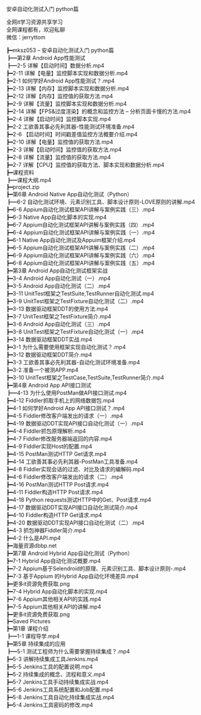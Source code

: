 安卓自动化测试入门 python篇

全网it学习资源共享学习<br>全网课程都有，欢迎私聊<br>微信：jerryttom<br>

┣━mksz053 – 安卓自动化测试入门 python篇<br> ┣━第2章 Android App性能测试<br> ┣━2-5 详解【启动时间】数据分析.mp4<br> ┣━2-11 详解【电量】监控脚本实现和数据分析.mp4<br> ┣━2-1 如何学好Android App性能测试？.mp4<br> ┣━2-13 详解【内存】监控脚本实现和数据分析.mp4<br> ┣━2-12 详解【内存】监控值的获取方法.mp4<br> ┣━2-9 详解【流量】监控脚本实现和数据分析.mp4<br> ┣━2-14 详解【FPS&amp;过度渲染】的概念和监控方法 – 分析页面卡慢的方法.mp4<br> ┣━2-4 详解【启动时间】监控脚本实现.mp4<br> ┣━2-2 工欲善其事必先利其器-性能测试环境准备.mp4<br> ┣━2-6 【启动时间】时间戳差值监控方法概要介绍.mp4<br> ┣━2-10 详解【电量】监控值的获取方法.mp4<br> ┣━2-3 详解【启动时间】监控值的获取方法.mp4<br> ┣━2-8 详解【流量】监控值的获取方法.mp4<br> ┣━2-7 详解【CPU】监控值的获取方法、脚本实现和数据分析.mp4<br> ┣━课程资料<br> ┣━课程大纲.mp4<br> ┣━project.zip<br> ┣━第6章 Android Native App自动化测试（Python）<br> ┣━6-2 自动化测试环境、元素识别工具、脚本设计原则-LOVE原则的讲解.mp4<br> ┣━6-6 Appium自动化测试框架API讲解与案例实践（三）.mp4<br> ┣━6-3 Native App自动化脚本的实现.mp4<br> ┣━6-7 Appium自动化测试框架API讲解与案例实践（四）.mp4<br> ┣━6-4 Appium自动化测试框架API讲解与案例实践（一）.mp4<br> ┣━6-1 Native App自动化测试及Appuim框架介绍.mp4<br> ┣━6-5 Appium自动化测试框架API讲解与案例实践（二）.mp4<br> ┣━6-9 Appium自动化测试框架API讲解与案例实践（六）.mp4<br> ┣━6-8 Appium自动化测试框架API讲解与案例实践（五）.mp4<br> ┣━第3章 Android App自动化测试框架实战<br> ┣━3-4 Android App自动化测试（一）.mp4<br> ┣━3-5 Android App自动化测试（二）.mp4<br> ┣━3-11 UnitTest框架之TestSuite,TestRunner自动化测试.mp4<br> ┣━3-9 UnitTest框架之TestFixture自动化测试（二）.mp4<br> ┣━3-13 数据驱动框架DDT的使用方法.mp4<br> ┣━3-7 UnitTest框架之TestFixture简介.mp4<br> ┣━3-6 Android App自动化测试（三）.mp4<br> ┣━3-8 UnitTest框架之TestFixture自动化测试（一）.mp4<br> ┣━3-14 数据驱动框架DDT实战.mp4<br> ┣━3-1 为什么需要使用框架实现自动化测试？.mp4<br> ┣━3-12 数据驱动框架DDT简介.mp4<br> ┣━3-3 工欲善其事必先利其器-自动化测试环境准备.mp4<br> ┣━3-2 准备一个被测APP.mp4<br> ┣━3-10 UnitTest框架之TestCase,TestSuite,TestRunner简介.mp4<br> ┣━第4章 Android App API接口测试<br> ┣━4-13 为什么使用PostMan做API接口测试.mp4<br> ┣━4-12 Fiddler抓取手机上的网络数据包.mp4<br> ┣━4-1 如何学好Android App API接口测试？.mp4<br> ┣━4-5 Fiddler修改客户端发出的请求（一）.mp4<br> ┣━4-19 数据驱动DDT实现API接口自动化测试（一）.mp4<br> ┣━4-4 Fiddler抓包原理解析.mp4<br> ┣━4-7 Fiddler修改服务器端返回的内容.mp4<br> ┣━4-9 Fiddler实现Host的配置.mp4<br> ┣━4-15 PostMan测试HTTP Get请求.mp4<br> ┣━4-14 工欲善其事必先利其器-PostMan工具准备.mp4<br> ┣━4-8 Fiddler实现会话的过滤、对比及请求的编解码.mp4<br> ┣━4-6 Fiddler修改客户端发出的请求（二）.mp4<br> ┣━4-16 PostMan测试HTTP Post请求.mp4<br> ┣━4-11 Fiddler构造HTTP Post请求.mp4<br> ┣━4-18 Python requests测试HTTP中的Get、Post请求.mp4<br> ┣━4-17 数据驱动DDT实现API接口自动化测试简介.mp4<br> ┣━4-10 Fiddler构造HTTP Get请求.mp4<br> ┣━4-20 数据驱动DDT实现API接口自动化测试（二）.mp4<br> ┣━4-3 抓包神器Fiddler简介.mp4<br> ┣━4-2 什么是API.mp4<br> ┣━海量资源dbbp.net<br> ┣━第7章 Android Hybrid App自动化测试（Python）<br> ┣━7-1 Hybrid App自动化测试概要.mp4<br> ┣━7-2 Appium基于Selendroid的原理、元素识别工具、脚本设计原则-.mp4<br> ┣━7-3 基于Appium 的Hybrid App自动化环境差异.mp4<br> ┣━更多it资源免费获取.png<br> ┣━7-4 Hybrid App自动化脚本的实现.mp4<br> ┣━7-6 Appium其他相关API的实践.mp4<br> ┣━7-5 Appium其他相关API的讲解.mp4<br> ┣━更多it资源免费获取.png<br> ┣━Saved Pictures<br> ┣━第1章 课程介绍<br> ┣━1-1 课程导学.mp4<br> ┣━第5章 持续集成的应用<br> ┣━5-1 测试工程师为什么需要掌握持续集成？.mp4<br> ┣━5-3 讲解持续集成工具Jenkins.mp4<br> ┣━5-5 Jenkins工具的配置说明.mp4<br> ┣━5-2 持续集成的概念、流程和意义.mp4<br> ┣━5-7 Jenkins工具手动持续集成实战.mp4<br> ┣━5-6 Jenkins工具系统配置和Job配置.mp4<br> ┣━5-8 Jenkins工具自动化持续集成实战.mp4<br> ┣━5-4 Jenkins工具密码的修改.mp4
